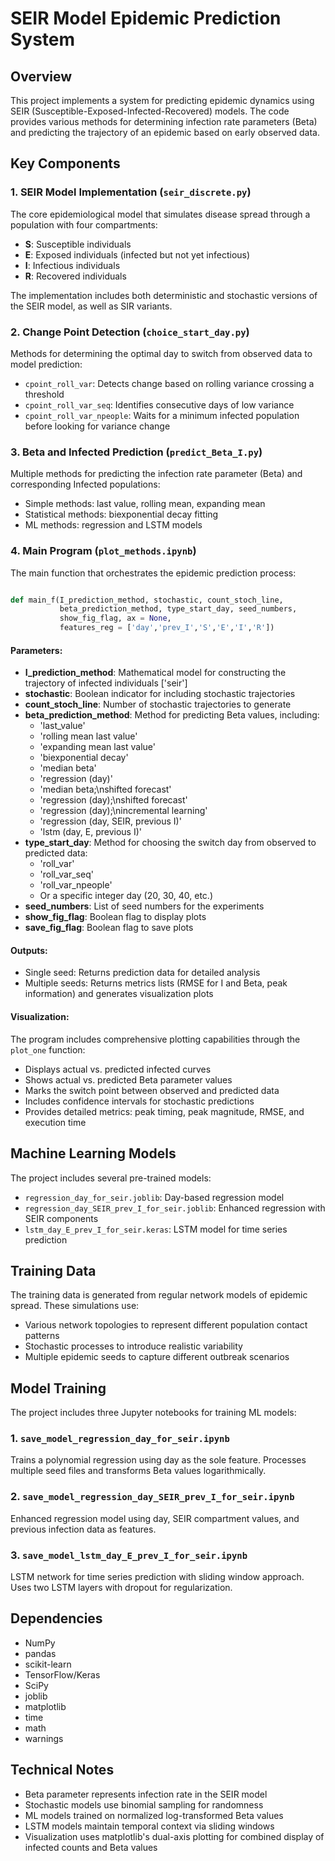 # SEIR Model Epidemic Prediction System

## Overview

This project implements a system for predicting epidemic dynamics using SEIR (Susceptible-Exposed-Infected-Recovered) models. The code provides various methods for determining infection rate parameters (Beta) and predicting the trajectory of an epidemic based on early observed data.

## Key Components

### 1. SEIR Model Implementation (`seir_discrete.py`)

The core epidemiological model that simulates disease spread through a population with four compartments:
- **S**: Susceptible individuals
- **E**: Exposed individuals (infected but not yet infectious)
- **I**: Infectious individuals
- **R**: Recovered individuals

The implementation includes both deterministic and stochastic versions of the SEIR model, as well as SIR variants.

### 2. Change Point Detection (`choice_start_day.py`)

Methods for determining the optimal day to switch from observed data to model prediction:
- `cpoint_roll_var`: Detects change based on rolling variance crossing a threshold
- `cpoint_roll_var_seq`: Identifies consecutive days of low variance 
- `cpoint_roll_var_npeople`: Waits for a minimum infected population before looking for variance change

### 3. Beta and Infected Prediction (`predict_Beta_I.py`)

Multiple methods for predicting the infection rate parameter (Beta) and corresponding Infected populations:
- Simple methods: last value, rolling mean, expanding mean
- Statistical methods: biexponential decay fitting
- ML methods: regression and LSTM models

### 4. Main Program (`plot_methods.ipynb`)

The main function that orchestrates the epidemic prediction process:

```python

def main_f(I_prediction_method, stochastic, count_stoch_line, 
           beta_prediction_method, type_start_day, seed_numbers,
           show_fig_flag, ax = None, 
           features_reg = ['day','prev_I','S','E','I','R'])
```

#### Parameters:
- **I_prediction_method**: Mathematical model for constructing the trajectory of infected individuals ['seir']
- **stochastic**: Boolean indicator for including stochastic trajectories
- **count_stoch_line**: Number of stochastic trajectories to generate
- **beta_prediction_method**: Method for predicting Beta values, including:
  - 'last_value'
  - 'rolling mean last value'
  - 'expanding mean last value'
  - 'biexponential decay'
  - 'median beta'
  - 'regression (day)'
  - 'median beta;\nshifted forecast'
  - 'regression (day);\nshifted forecast'
  - 'regression (day);\nincremental learning'
  - 'regression (day, SEIR, previous I)'
  - 'lstm (day, E, previous I)'
- **type_start_day**: Method for choosing the switch day from observed to predicted data:
  - 'roll_var'
  - 'roll_var_seq'
  - 'roll_var_npeople'
  - Or a specific integer day (20, 30, 40, etc.)
- **seed_numbers**: List of seed numbers for the experiments
- **show_fig_flag**: Boolean flag to display plots
- **save_fig_flag**: Boolean flag to save plots

#### Outputs:
- Single seed: Returns prediction data for detailed analysis
- Multiple seeds: Returns metrics lists (RMSE for I and Beta, peak information) and generates visualization plots

#### Visualization:
The program includes comprehensive plotting capabilities through the `plot_one` function:
- Displays actual vs. predicted infected curves
- Shows actual vs. predicted Beta parameter values
- Marks the switch point between observed and predicted data
- Includes confidence intervals for stochastic predictions
- Provides detailed metrics: peak timing, peak magnitude, RMSE, and execution time

## Machine Learning Models

The project includes several pre-trained models:
- `regression_day_for_seir.joblib`: Day-based regression model
- `regression_day_SEIR_prev_I_for_seir.joblib`: Enhanced regression with SEIR components
- `lstm_day_E_prev_I_for_seir.keras`: LSTM model for time series prediction

## Training Data

The training data is generated from regular network models of epidemic spread. These simulations use:
- Various network topologies to represent different population contact patterns
- Stochastic processes to introduce realistic variability
- Multiple epidemic seeds to capture different outbreak scenarios

## Model Training

The project includes three Jupyter notebooks for training ML models:

### 1. `save_model_regression_day_for_seir.ipynb`
Trains a polynomial regression using day as the sole feature. Processes multiple seed files and transforms Beta values logarithmically.

### 2. `save_model_regression_day_SEIR_prev_I_for_seir.ipynb`
Enhanced regression model using day, SEIR compartment values, and previous infection data as features.

### 3. `save_model_lstm_day_E_prev_I_for_seir.ipynb`
LSTM network for time series prediction with sliding window approach. Uses two LSTM layers with dropout for regularization.

## Dependencies

- NumPy
- pandas
- scikit-learn
- TensorFlow/Keras
- SciPy
- joblib
- matplotlib
- time
- math
- warnings

## Technical Notes

- Beta parameter represents infection rate in the SEIR model
- Stochastic models use binomial sampling for randomness
- ML models trained on normalized log-transformed Beta values
- LSTM models maintain temporal context via sliding windows
- Visualization uses matplotlib's dual-axis plotting for combined display of infected counts and Beta values
